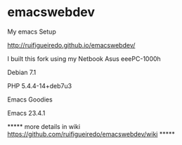 emacswebdev
===========

My emacs Setup

http://ruifigueiredo.github.io/emacswebdev/

I built this fork using my Netbook Asus eeePC-1000h
 
Debian 7.1

PHP 5.4.4-14+deb7u3 

Emacs Goodies

Emacs 23.4.1


***** more details in wiki https://github.com/ruifigueiredo/emacswebdev/wiki *****